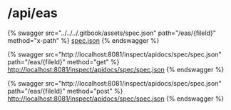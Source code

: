 # /api/eas



{% swagger src="../../../.gitbook/assets/spec.json" path="/eas/{fileId}" method="x-path" %}
[spec.json](../../../.gitbook/assets/spec.json)
{% endswagger %}

{% swagger src="http://localhost:8081/inspect/apidocs/spec/spec.json" path="/eas/{fileId}" method="get" %}
[http://localhost:8081/inspect/apidocs/spec/spec.json](http://localhost:8081/inspect/apidocs/spec/spec.json)
{% endswagger %}

{% swagger src="http://localhost:8081/inspect/apidocs/spec/spec.json" path="/eas/{fileId}" method="post" %}
[http://localhost:8081/inspect/apidocs/spec/spec.json](http://localhost:8081/inspect/apidocs/spec/spec.json)
{% endswagger %}
